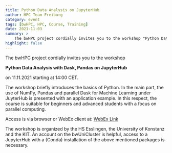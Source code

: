 ```yaml
---
title: Python Data Analysis on JupyterHub
author: HPC Team Freiburg
category: event
tags: [bwHPC, HPC, Course, Training]
date: 2021-11-03
summary: >
    The bwHPC project cordially invites you to the workshop "Python Data Analysis with Dask, Pandas on JupyterHub" on 11.11.2021.
highlight: false
---
```


The bwHPC project cordially invites you to the workshop

**Python Data Analysis with Dask, Pandas on JupyterHub**

on 11.11.2021 starting at 14:00 CET.

The workshop briefly introduces the basics of Python.
In the main part, the use of NumPy, Pandas and parallel Dask for Machine Learning under JuyterHub is presented with an application example.
In this respect, the course is suitable for beginners and advanced students with a focus on parallel computing.

Access is via browser or WebEx client at:
[WebEx Link](https://hs-esslingen.webex.com/hs-esslingen/j.php?MTID=mf732ffb8d2533e174c4cb6d545f5344a)

The workshop is organized by the HS Esslingen, the University of Konstanz and the KIT.
An account on the bwUniCluster is helpful, access to a JupyterHub with a (Conda) installation of the above mentioned packages is necessary.
